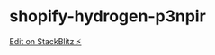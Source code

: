 # shopify-hydrogen-p3npir

[Edit on StackBlitz ⚡️](https://stackblitz.com/edit/shopify-hydrogen-p3npir)